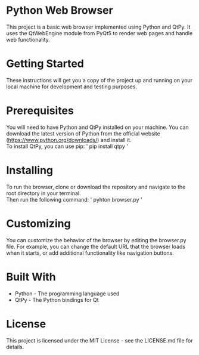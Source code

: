 # Python Web Browser
This project is a basic web browser implemented using Python and QtPy. It uses the QtWebEngine module from PyQt5 to render web pages and handle web functionality.

# Getting Started
These instructions will get you a copy of the project up and running on your local machine for development and testing purposes.

# Prerequisites
You will need to have Python and QtPy installed on your machine. You can download the latest version of Python from the official website (https://www.python.org/downloads/) and install it. <br>
To install QtPy, you can use pip: ' pip install qtpy '

# Installing
To run the browser, clone or download the repository and navigate to the root directory in your terminal. <br>
Then run the following command: ' pyhton browser.py '

# Customizing
You can customize the behavior of the browser by editing the browser.py file. For example, you can change the default URL that the browser loads when it starts, or add additional functionality like navigation buttons.

# Built With
 - Python - The programming language used
 - QtPy - The Python bindings for Qt
 
# License
This project is licensed under the MIT License - see the LICENSE.md file for details.
